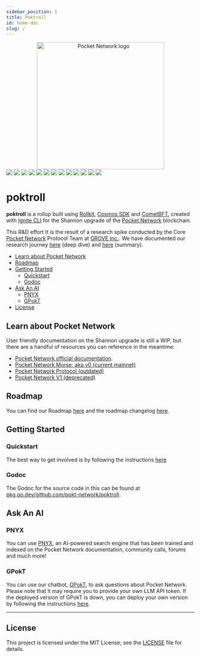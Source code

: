 ```yaml
---
sidebar_position: 1
title: Poktroll
id: home-doc
slug: /
---
```


<div align="center">
  <a href="https://www.pokt.network">
    <img src="https://user-images.githubusercontent.com/2219004/151564884-212c0e40-3bfa-412e-a341-edb54b5f1498.jpeg" alt="Pocket Network logo" width="340"/>
  </a>
</div>

<div>
  <a href="https://discord.gg/pokt"><img src="https://img.shields.io/discord/553741558869131266"/></a>
  <a  href="https://github.com/pokt-network/poktroll/releases"><img src="https://img.shields.io/github/release-pre/pokt-network/pocket.svg"/></a>
  <a  href="https://github.com/pokt-network/poktroll/pulse"><img src="https://img.shields.io/github/contributors/pokt-network/pocket.svg"/></a>
  <a href="https://opensource.org/licenses/MIT"><img src="https://img.shields.io/badge/License-MIT-blue.svg"/></a>
  <a href="https://github.com/pokt-network/poktroll/pulse"><img src="https://img.shields.io/github/last-commit/pokt-network/pocket.svg"/></a>
  <a href="https://github.com/pokt-network/poktroll/pulls"><img src="https://img.shields.io/github/issues-pr/pokt-network/pocket.svg"/></a>
  <a href="https://github.com/pokt-network/poktroll/releases"><img src="https://img.shields.io/badge/platform-linux%20%7C%20macos-pink.svg"/></a>
  <a href="https://github.com/pokt-network/poktroll/issues"><img src="https://img.shields.io/github/issues/pokt-network/pocket.svg"/></a>
  <a href="https://github.com/pokt-network/poktroll/issues"><img src="https://img.shields.io/github/issues-closed/pokt-network/pocket.svg"/></a>
  <a href="https://godoc.org/github.com/pokt-network/pocket"><img src="https://img.shields.io/badge/godoc-reference-blue.svg"/></a>
  <a href="https://goreportcard.com/report/github.com/pokt-network/pocket"><img src="https://goreportcard.com/badge/github.com/pokt-network/pocket"/></a>
  <a href="https://golang.org"><img  src="https://img.shields.io/badge/golang-v1.20-green.svg"/></a>
  <a href="https://github.com/tools/godep" ><img src="https://img.shields.io/badge/godep-dependency-71a3d9.svg"/></a>
</div>

# poktroll <!-- omit in toc -->

**poktroll** is a rollup built using [Rollkit](https://rollkit.dev/), [Cosmos SDK](https://docs.cosmos.network) and [CometBFT](https://cometbft.com/), created with [Ignite CLI](https://ignite.com/cli) for the Shannon upgrade of the [Pocket Network](https://pokt.network) blockchain.

This R&D effort It is the result of a research spike conducted by the Core [Pocket Network](https://pokt.network/) Protocol Team at [GROVE Inc.](https://grove.city/). We have documented our research journey [here](https://www.pokt.network/blog/pokt-network-rolling-into-the-modular-future-of-the-protocol-a-technical-deep-dive) (deep dive) and [here](https://www.pokt.network/blog/a-sovereign-rollup-and-a-modular-future) (summary).

- [Learn about Pocket Network](#learn-about-pocket-network)
- [Roadmap](#roadmap)
- [Getting Started](#getting-started)
  - [Quickstart](#quickstart)
  - [Godoc](#godoc)
- [Ask An AI](#ask-an-ai)
  - [PNYX](#pnyx)
  - [GPokT](#gpokt)
- [License](#license)

## Learn about Pocket Network

User friendly documentation on the Shannon upgrade is still a WIP, but there are
a handful of resources you can reference in the meantime:

- [Pocket Network official documentation](https://docs.pokt.network).
- [Pocket Network Morse; aka v0 (current mainnet)](https://github.com/pokt-network/pocket-core)
- [Pocket Network Protocol (outdated)](https://github.com/pokt-network/pocket-network-protocol)
- [Pocket Network V1 (deprecated)](https://github.com/pokt-network/pocket)

## Roadmap

You can find our Roadmap [here](https://github.com/orgs/pokt-network/projects/144?query=is%3Aopen+sort%3Aupdated-desc) and the roadmap changelog [here](./roadmap/roadmap_changelog.md).

## Getting Started

### Quickstart

The best way to get involved is by following the instructions [here](./d)

### Godoc

The Godoc for the source code in this can be found at [pkg.go.dev/github.com/pokt-network/poktroll](https://pkg.go.dev/github.com/pokt-network/poktroll).

## Ask An AI

### PNYX

You can use [PNYX](https://pnyxai.com/), an AI-powered search engine that has been
trained and indexed on the Pocket Network documentation, community calls, forums
and much more!

### GPokT

You can use our chatbot, [GPokT](https://gpoktn.streamlit.app), to ask questions
about Pocket Network. Please note that it may require you to provide your own
LLM API token. If the deployed version of GPokT is down, you can deploy your own
version by following the instructions [here](https://github.com/pokt-network/gpokt).

---

## License

This project is licensed under the MIT License; see the [LICENSE](LICENSE) file for details.
